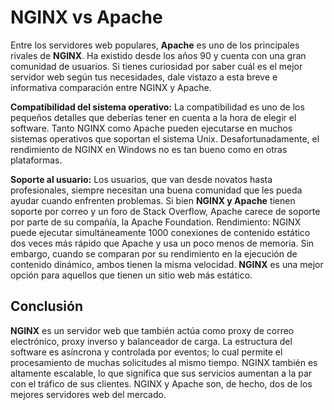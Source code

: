 # NGINX vs Apache  

Entre los servidores web populares, **Apache** es uno de los principales rivales de **NGINX**. Ha existido desde los años 90 y cuenta con una gran comunidad de usuarios.
Si tienes curiosidad por saber cuál es el mejor servidor web según tus necesidades, dale vistazo a esta breve e informativa comparación entre NGINX y Apache.

**Compatibilidad del sistema operativo:** La compatibilidad es uno de los pequeños detalles que deberías tener en cuenta a la hora de elegir el software.
Tanto NGINX como Apache pueden ejecutarse en muchos sistemas operativos que soportan el sistema Unix.
Desafortunadamente, el rendimiento de NGINX en Windows no es tan bueno como en otras plataformas.  

**Soporte al usuario:** Los usuarios, que van desde novatos hasta profesionales, siempre necesitan una buena comunidad que les pueda ayudar cuando enfrenten problemas.
Si bien **NGINX y Apache** tienen soporte por correo y un foro de Stack Overflow, Apache carece de soporte por parte de su compañía, la Apache Foundation.
Rendimiento: NGINX puede ejecutar simultáneamente 1000 conexiones de contenido estático dos veces más rápido que Apache y usa un poco menos de memoria.
Sin embargo, cuando se comparan por su rendimiento en la ejecución de contenido dinámico, ambos tienen la misma velocidad. 
**NGINX** es una mejor opción para aquellos que tienen un sitio web más estático.  

## Conclusión  

**NGINX** es un servidor web que también actúa como proxy de correo electrónico, proxy inverso y balanceador de carga. La estructura del software es asíncrona y controlada por eventos; lo cual permite el procesamiento de muchas solicitudes al mismo tiempo. NGINX también es altamente escalable, lo que significa que sus servicios aumentan a la par con el tráfico de sus clientes. NGINX y Apache son, de hecho, dos de los mejores servidores web del mercado.
